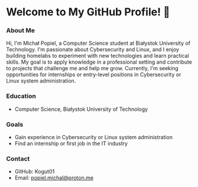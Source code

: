 # Welcome to My GitHub Profile! 👋

### About Me
Hi, I'm Michał Popiel, a Computer Science student at Białystok University of Technology. I'm passionate about Cybersecurity and Linux, and I enjoy building homelabs to experiment with new technologies and learn practical skills. My goal is to apply knowledge in a professional setting and contribute to projects that challenge me and help me grow. Currently, I'm seeking opportunities for internships or entry-level positions in Cybersecurity or Linux system administration.

### Education
- Computer Science, Białystok University of Technology

### Goals
- Gain experience in Cybersecurity or Linux system administration
- Find an internship or first job in the IT industry

### Contact
- GitHub: Kogut01
- Email:  popiel.michal@proton.me